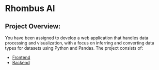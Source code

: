 # Rhombus AI

## Project Overview:
You have been assigned to develop a web application that handles data processing and visualization, with a focus on inferring and converting data types for datasets using Python and Pandas. The project consists of:

- [Frontend](/frontend/README.md)
- [Backend](/backend/README.md)
